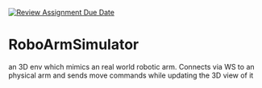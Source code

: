 [![Review Assignment Due Date](https://classroom.github.com/assets/deadline-readme-button-24ddc0f5d75046c5622901739e7c5dd533143b0c8e959d652212380cedb1ea36.svg)](https://classroom.github.com/a/hzCHf1-n)
# RoboArmSimulator
an 3D env which mimics an real world robotic arm.
Connects via WS to an physical arm and sends move commands while updating the 3D view of it
